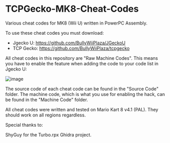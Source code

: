 # TCPGecko-MK8-Cheat-Codes
Various cheat codes for MK8 (Wii U) written in PowerPC Assembly.

To use these cheat codes you must download:

- Jgecko U: https://github.com/BullyWiiPlaza/JGeckoU
- TCP Gecko: https://github.com/BullyWiiPlaza/tcpgecko


All cheat codes in this repository are "Raw Machine Codes". This means you have to enable the feature when adding the code to your code list in Jgecko U:

![image](https://user-images.githubusercontent.com/59747767/189653773-bb804530-205c-40f0-80d2-395652d3dede.png)


The source code of each cheat code can be found in the "Source Code" folder. The machine code, which is what you use for enabling the hack, can be found in the "Machine Code" folder.


All cheat codes were written and tested on Mario Kart 8 v4.1 (PAL). They should work on all regions regardless.



Special thanks to:

ShyGuy for the Turbo.rpx Ghidra project.
